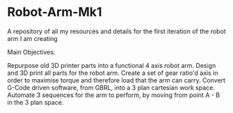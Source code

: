 # Robot-Arm-Mk1
A repository of all my resources and details for the first iteration of the robot arm I am creating


Main Objectives:

Repurpose old 3D printer parts into a functional 4 axis robot arm.
Design and 3D print all parts for the robot arm.
Create a set of gear ratio'd axis in order to maximise torque and therefore load that the arm can carry.
Convert G-Code driven software, from GBRL, into a 3 plan cartesian work space.
Automate 3 sequences for the arm to perform, by moving from point A - B in the 3 plan space.
